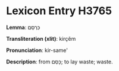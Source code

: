 # Lexicon Entry H3765

**Lemma**: כִּרְסֵם

**Transliteration (xlit)**: kirçêm

**Pronunciation**: kir-same'

**Description**:
from כָּסַם; to lay waste; waste.
